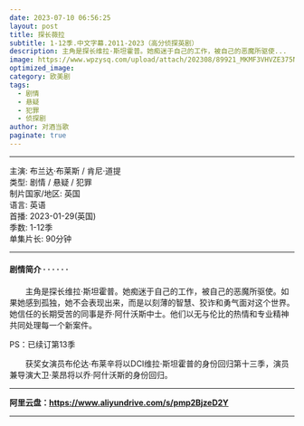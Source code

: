 ```yaml
---
date: 2023-07-10 06:56:25
layout: post
title: 探长薇拉
subtitle: 1-12季.中文字幕.2011-2023（高分侦探英剧）
description: 主角是探长维拉·斯坦霍普。她痴迷于自己的工作，被自己的恶魔所驱使...
image: https://www.wpzysq.com/upload/attach/202308/89921_MKMF3VHVZE375NP._webp
optimized_image: 
category: 欧美剧
tags:
  - 剧情
  - 悬疑
  - 犯罪
  - 侦探剧
author: 对酒当歌
paginate: true
---
```


---

主演: 布兰达·布莱斯 / 肯尼·道提  
类型: 剧情 / 悬疑 / 犯罪  
制片国家/地区: 英国  
语言: 英语  
首播: 2023-01-29(英国)  
季数: 1-12季  
单集片长: 90分钟  

---

#### 剧情简介 · · · · · ·

　　主角是探长维拉·斯坦霍普。她痴迷于自己的工作，被自己的恶魔所驱使。如果她感到孤独，她不会表现出来，而是以刻薄的智慧、狡诈和勇气面对这个世界。她信任的长期受苦的同事是乔·阿什沃斯中士。他们以无与伦比的热情和专业精神共同处理每一个新案件。

PS：已续订第13季

　　获奖女演员布伦达·布莱辛将以DCI维拉·斯坦霍普的身份回归第十三季，演员兼导演大卫·莱昂将以乔·阿什沃斯的身份回归。

---

**阿里云盘：<https://www.aliyundrive.com/s/pmp2BjzeD2Y>**

---

